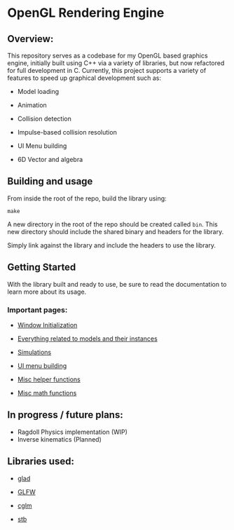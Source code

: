 # OpenGL Rendering Engine

## Overview:

This repository serves as a codebase for my OpenGL based graphics engine, initially built using C++ via a variety of libraries, but now refactored for full development in C. Currently, this project supports a variety of features to speed up graphical development such as:

- Model loading

- Animation

- Collision detection

- Impulse-based collision resolution

- UI Menu building

- 6D Vector and algebra

## Building and usage

From inside the root of the repo, build the library using:

```make```

A new directory in the root of the repo should be created called `bin`. This new directory should include the shared binary and headers for the library.

Simply link against the library and include the headers to use the library.

## Getting Started

With the library built and ready to use, be sure to read the documentation to learn more about its usage.

### Important pages:

- [Window Initialization](./docs/initialization.md)

- [Everything related to models and their instances](./docs/model_loading.md)

- [Simulations](./docs/simulation.md)

- [UI menu building](./docs/ui.md)

- [Misc helper functions](./docs/helpers.md)

- [Misc math functions](./docs/spatial_algebra.md)

## In progress / future plans:

- Ragdoll Physics implementation (WIP)
- Inverse kinematics (Planned)

## Libraries used:

- [glad](https://glad.dav1d.de/)

- [GLFW](https://www.glfw.org/)

- [cglm](https://github.com/recp/cglm)

- [stb](https://github.com/nothings/stb)
